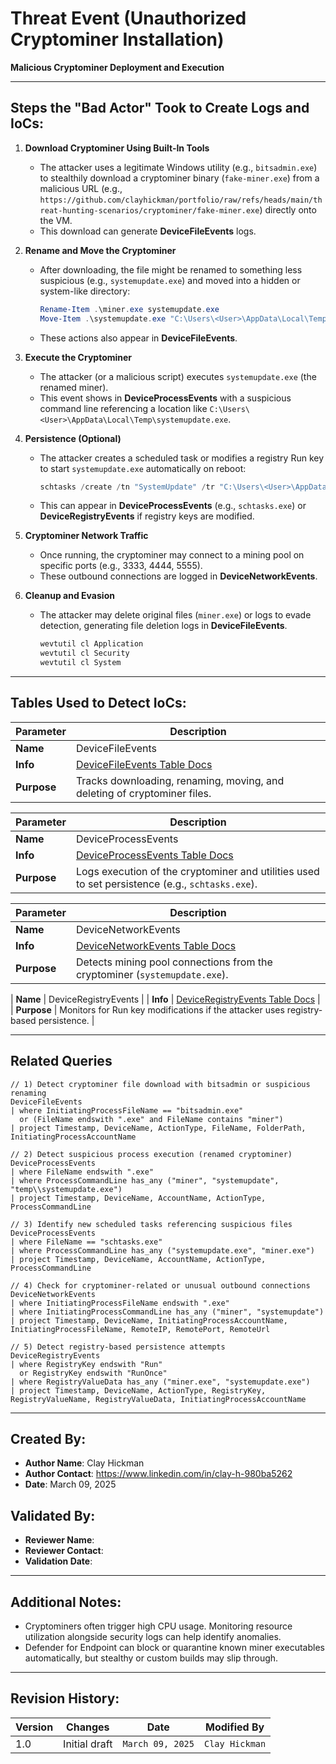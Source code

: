 # Threat Event (Unauthorized Cryptominer Installation)
**Malicious Cryptominer Deployment and Execution**

---

## Steps the "Bad Actor" Took to Create Logs and IoCs:

1. **Download Cryptominer Using Built-In Tools**  
   - The attacker uses a legitimate Windows utility (e.g., `bitsadmin.exe`) to stealthily download a cryptominer binary (`fake-miner.exe`) from a malicious URL (e.g., `https://github.com/clayhickman/portfolio/raw/refs/heads/main/threat-hunting-scenarios/cryptominer/fake-miner.exe`) directly onto the VM.  
   - This download can generate **DeviceFileEvents** logs.

2. **Rename and Move the Cryptominer**  
   - After downloading, the file might be renamed to something less suspicious (e.g., `systemupdate.exe`) and moved into a hidden or system-like directory:  
     ```powershell
     Rename-Item .\miner.exe systemupdate.exe  
     Move-Item .\systemupdate.exe "C:\Users\<User>\AppData\Local\Temp\systemupdate.exe"
     ```
   - These actions also appear in **DeviceFileEvents**.

3. **Execute the Cryptominer**  
   - The attacker (or a malicious script) executes `systemupdate.exe` (the renamed miner).  
   - This event shows in **DeviceProcessEvents** with a suspicious command line referencing a location like `C:\Users\<User>\AppData\Local\Temp\systemupdate.exe`.

4. **Persistence (Optional)**  
   - The attacker creates a scheduled task or modifies a registry Run key to start `systemupdate.exe` automatically on reboot:
     ```powershell
     schtasks /create /tn "SystemUpdate" /tr "C:\Users\<User>\AppData\Local\Temp\systemupdate.exe" /sc onlogon
     ```
   - This can appear in **DeviceProcessEvents** (e.g., `schtasks.exe`) or **DeviceRegistryEvents** if registry keys are modified.

5. **Cryptominer Network Traffic**  
   - Once running, the cryptominer may connect to a mining pool on specific ports (e.g., 3333, 4444, 5555).  
   - These outbound connections are logged in **DeviceNetworkEvents**.

6. **Cleanup and Evasion**  
   - The attacker may delete original files (`miner.exe`) or logs to evade detection, generating file deletion logs in **DeviceFileEvents**.
     ```powershell
     wevtutil cl Application
     wevtutil cl Security
     wevtutil cl System
     ```

---

## Tables Used to Detect IoCs:

| **Parameter**       | **Description**                                                                                       |
|---------------------|-------------------------------------------------------------------------------------------------------|
| **Name**            | DeviceFileEvents                                                                                      |
| **Info**            | [DeviceFileEvents Table Docs](https://learn.microsoft.com/en-us/defender-xdr/advanced-hunting-deviceinfo-table) |
| **Purpose**         | Tracks downloading, renaming, moving, and deleting of cryptominer files.                              |

| **Parameter**       | **Description**                                                                                       |
|---------------------|-------------------------------------------------------------------------------------------------------|
| **Name**            | DeviceProcessEvents                                                                                   |
| **Info**            | [DeviceProcessEvents Table Docs](https://learn.microsoft.com/en-us/defender-xdr/advanced-hunting-deviceinfo-table) |
| **Purpose**         | Logs execution of the cryptominer and utilities used to set persistence (e.g., `schtasks.exe`).       |

| **Parameter**       | **Description**                                                                                       |
|---------------------|-------------------------------------------------------------------------------------------------------|
| **Name**            | DeviceNetworkEvents                                                                                   |
| **Info**            | [DeviceNetworkEvents Table Docs](https://learn.microsoft.com/en-us/defender-xdr/advanced-hunting-devicenetworkevents-table) |
| **Purpose**         | Detects mining pool connections from the cryptominer (`systemupdate.exe`).                            |

| **Name**            | DeviceRegistryEvents                                                                                  |
| **Info**            | [DeviceRegistryEvents Table Docs](https://learn.microsoft.com/en-us/defender-xdr/advanced-hunting-deviceregistryevents-table) |
| **Purpose**         | Monitors for Run key modifications if the attacker uses registry-based persistence.                   |

---

## Related Queries

```kql
// 1) Detect cryptominer file download with bitsadmin or suspicious renaming
DeviceFileEvents
| where InitiatingProcessFileName == "bitsadmin.exe"
  or (FileName endswith ".exe" and FileName contains "miner")
| project Timestamp, DeviceName, ActionType, FileName, FolderPath, InitiatingProcessAccountName

// 2) Detect suspicious process execution (renamed cryptominer)
DeviceProcessEvents
| where FileName endswith ".exe"
| where ProcessCommandLine has_any ("miner", "systemupdate", "temp\\systemupdate.exe")
| project Timestamp, DeviceName, AccountName, ActionType, ProcessCommandLine

// 3) Identify new scheduled tasks referencing suspicious files
DeviceProcessEvents
| where FileName == "schtasks.exe"
| where ProcessCommandLine has_any ("systemupdate.exe", "miner.exe")
| project Timestamp, DeviceName, AccountName, ActionType, ProcessCommandLine

// 4) Check for cryptominer-related or unusual outbound connections
DeviceNetworkEvents
| where InitiatingProcessFileName endswith ".exe"
| where InitiatingProcessCommandLine has_any ("miner", "systemupdate")
| project Timestamp, DeviceName, InitiatingProcessAccountName, InitiatingProcessFileName, RemoteIP, RemotePort, RemoteUrl

// 5) Detect registry-based persistence attempts
DeviceRegistryEvents
| where RegistryKey endswith "Run" 
  or RegistryKey endswith "RunOnce"
| where RegistryValueData has_any ("miner.exe", "systemupdate.exe")
| project Timestamp, DeviceName, ActionType, RegistryKey, RegistryValueName, RegistryValueData, InitiatingProcessAccountName
```

---

## Created By:
- **Author Name**: Clay Hickman  
- **Author Contact**: https://www.linkedin.com/in/clay-h-980ba5262
- **Date**: March 09, 2025

## Validated By:
- **Reviewer Name**:  
- **Reviewer Contact**:  
- **Validation Date**:  

---

## Additional Notes:
- Cryptominers often trigger high CPU usage. Monitoring resource utilization alongside security logs can help identify anomalies.  
- Defender for Endpoint can block or quarantine known miner executables automatically, but stealthy or custom builds may slip through.

---

## Revision History:
| **Version** | **Changes**                            | **Date**         | **Modified By** |
|-------------|----------------------------------------|------------------|-----------------|
| 1.0         | Initial draft                          | `March 09, 2025` | `Clay Hickman`  |
